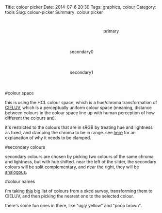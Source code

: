 Title: colour picker
Date: 2014-07-6 20:30
Tags: graphics, colour
Category: tools
Slug: colour-picker
Summary: colour picker

<div style="text-align:center;">


<div>
<canvas id="H-canvas" width="700" height="700" class="shader-demo update mouse"></canvas>
<br>
<p style="width:700px; height:40px; display:inline-block;" class="primary">primary</p>
<br>
<p style="width:350px; height:40px; display:inline-block;" class="secondary0">secondary0</p>
<p style="width:350px; height:40px; display:inline-block;" class="secondary1">secondary1</p>
<br>
<canvas id="S-canvas" width="700" height="60" class="shader-demo update mouse"></canvas>
</div>
</div>

#colour space

this is using the HCL colour space, which is a hue/chroma transformation of [CIELUV](http://en.wikipedia.org/wiki/CIELUV), which is a perceptually uniform colour space (meaning, distance between colours in the colour space line up with human perception of how different the colours are).

it's restricted to the colours that are in sRGB by treating hue and lightness as fixed, and clamping the chroma to be in range. see [here](http://cscheid.net/2012/02/16/hcl-color-space-blues.html) for an explanation of why it needs to be clamped.

#secondary colours

secondary colours are chosen by picking two colours of the same chroma and lightness, but with hue shifted. near the left of the slider, the secondary colours will be [split complementary](http://en.wikipedia.org/wiki/Color_scheme#Split-Complementary), and near the right, they will be [analogous](http://en.wikipedia.org/wiki/Color_scheme#Analogous_colors).

#colour names

i'm taking [this](http://xkcd.com/color/rgb.txt) big list of colours from a xkcd survey, transforming them to CIELUV, and then picking the nearest one to the selected colour.

there's some fun ones in there, like "ugly yellow" and "poop brown".


<script id="frag-inc" class="slinc" type="x-shader/x-fragment">
precision mediump float;

float gamma(float x) {
    if(x >= 0.0031308) {
        return pow(x, 1.0/2.4) * 1.055 - 0.055;
    }
    else {
        return x * 12.92;
    }
}

vec3 RGBTosRGB(vec3 c) {
    return vec3(gamma(c.x), gamma(c.y), gamma(c.z));
}
vec3 XYZToRGB(vec3 c) {
    vec3 rt = vec3(3.2406, -1.5372, -0.4986);
    vec3 gt = vec3(-0.9689, 1.8758, 0.0415);
    vec3 bt = vec3(0.0557, -0.2040, 1.0570);
    return vec3(dot(c,rt), dot(c,gt), dot(c,bt));
}

vec3 xyYToXYZ(vec3 c) {
    float x = c.x;
    float y = c.y;
    float Y = c.z;
    return vec3(Y/y*x, Y, Y/y*(1.0-x-y));
}

vec3 YuvToXYZ(vec3 c) {
    float X = c.x * (9.0*c.y)/(4.0*c.z);
    float Z = c.x * (12.0-3.0*c.y-20.0*c.z) / (4.0*c.z);
    return vec3(X, c.x, Z);
}
vec3 whitePointYuv = vec3(1, 0.19784, 0.46834);

vec3 LUVToYuv(vec3 c) {
    vec3 w = whitePointYuv; 
    float u = c.y / (13.0 * c.x) + w.y;
    float v = c.z / (13.0 * c.x) + w.z;
    float Y = c.x <= 8.0 ?
        w.x * c.x * pow(3.0/29.0, 3.0) :
        w.x * pow((c.x+16.0)/116.0, 3.0);
    return vec3(Y,u,v);
}

vec3 HCLToLUV(vec3 c) {
    float u = c.y * cos(c.x);
    float v = c.y * sin(c.x);
    return vec3(c.z, u, v);
}


float maxChroma(vec2 hl) {
    vec3 M[3];

    M[0]=vec3(3.2406, -1.5372, -0.4986);
    M[1]=vec3(-0.9689, 1.8758,  0.0415);
    M[2]=vec3(0.0557, -0.2040,  1.0570);

    vec3 w = whitePointYuv;
    float wu = w.y;
    float wv = w.z;

    float h = hl.x;
    float l = hl.y;
    float sh = sin(h);
    float ch = cos(h);
    float Y = l < 8.0 ? 
        l * pow(3.0/29.0, 3.0) :
        pow((l+16.0)/116.0, 3.0);
    Y *= w.x;
    float A = ch / (13.0 * l);
    float B = sh / (13.0 * l);

    float r = 10000.0;
    for (int i = 0; i < 3; ++i) {
        vec3 m = M[i] * Y;

        float cpart = dot(m, vec3(9.0 * A, 4.0 * B, -3.0 * A - 20.0 * B));
        float hlpart = dot(m, vec3(9.0 * wu, 4.0 * wv, 12.0 - 3.0 * wu - 20.0 * wv));

        for (float j = 0.0; j <= 1.0; ++j) {
            //solve

            float xleft = j * 4.0 * B;
            float left = j * 4.0 * wv;

            xleft -= cpart;
            left -= hlpart;

            float c = -left/xleft;

            if (c >= 0.0 && c < r) {
                r = c;
            }
        }
    }
    return r-0.1;
}

vec3 HCLTosRGB(vec3 c) {
    c.y = min(c.y, maxChroma(c.xz));
    c = HCLToLUV(c);
    c = LUVToYuv(c);
    c = YuvToXYZ(c);
    c = XYZToRGB(c);
    c = RGBTosRGB(c);
    return c;
}

</script>

<script id="H-canvas-fs" type="x-shader/x-fragment">



varying vec2 position;
uniform vec2 canvasSize;
uniform vec3 mouseState;
uniform vec3 hclColour;

void main() {
    vec2 p = (position-0.5)*2.0;
    float r = length(p);
    float ringWidth = 0.1;
    if(r > 1.0-ringWidth && r < 1.0) {

        float l = hclColour.z;
        vec2 dir = position*200.0 - 100.0;
        float c = hclColour.y;
        float h = atan(dir.y, dir.x);
        if(h < 0.0) h += 3.14159*2.0;
        float h1 = hclColour.x;
        if(h1 < 0.0) h1 += 3.14159*2.0;
        float d = abs(h-h1);
        if(d > 3.14159) d = 3.14159*2.0-d;
        
        float rr = (1.0-r)/ringWidth;


        vec3 col = HCLTosRGB(vec3(h,c,l));

        if((rr < 0.3 || rr > 0.7) && d < 0.01) col = vec3(0,0,0);
        gl_FragColor = vec4(col,1.0);
        return;
    }
    vec2 bp = p*sqrt(2.0)*(1.0+ringWidth);
    bp = bp * 0.5 + 0.5;
    if(bp.x > 0.0 && bp.x < 1.0 && bp.y > 0.0 && bp.y < 1.0) {
        vec3 hcl = vec3(hclColour.x, bp.y * 200.0, bp.x * 100.0);
        vec3 c = HCLTosRGB(hcl);

        vec2 diff = (hcl.yz - hclColour.yz) * vec2(1,2);
        float d =  dot(diff, diff);
        if(d > 1.0 && d < 2.0) {
             gl_FragColor = vec4(0,0,0,1);
        }
        else if(hcl.y > maxChroma(hcl.xz))  {
            gl_FragColor = vec4(c,0.0);
        }
        else {
            gl_FragColor = vec4(c, 1.0);
        }
        return;
    }

    gl_FragColor = vec4(0.0,0.0,0.0,0.0);

}
</script>
<script id="H-canvas-vs" type="x-shader/x-vertex">
    attribute vec2 vertex;
    varying vec2 position;
    void main(void) {
        position = vertex * 0.5 + 0.5;
        gl_Position = vec4(vertex, 0.0, 1.0);
    }
</script>

<script id="S-canvas-fs" type="x-shader/x-fragment">



varying vec2 position;
uniform vec2 canvasSize;
uniform vec3 mouseState;
uniform vec3 hclColour;
uniform float split;

void main() {
    float s = sign(position.y - 0.5);
    float h = hclColour.x + 3.14159 * (1.0 + s * position.x);
    float l = hclColour.z;
    float c = hclColour.y;
    vec3 col = HCLTosRGB(vec3(h,c,l));


    float d = abs(split-position.x);
    if((position.y < 0.4 || position.y > 0.6) && d < 0.005) col = vec3(0,0,0);
    gl_FragColor = vec4(col,1.0);
}
</script>
<script id="S-canvas-vs" type="x-shader/x-vertex">
    attribute vec2 vertex;
    varying vec2 position;
    void main(void) {
        position = vertex * 0.5 + 0.5;
        gl_Position = vec4(vertex, 0.0, 1.0);
    }
</script>


<script id="L-canvas-fs" type="x-shader/x-fragment">



varying vec2 position;
uniform vec2 canvasSize;
uniform vec3 mouseState;
uniform vec3 hclColour;
uniform float split;

void main() {
    float s = sign(position.y - 0.5);
    float h = hclColour.x + 3.14159 * (1.0 + s * position.x);
    float l = hclColour.z;
    float c = hclColour.y;
    vec3 col = HCLTosRGB(vec3(h,c,l));


    float d = abs(split-position.x);
    if((position.y < 0.4 || position.y > 0.6) && d < 0.005) col = vec3(0,0,0);
    gl_FragColor = vec4(col,1.0);
}
</script>
<script id="S-canvas-vs" type="x-shader/x-vertex">
    attribute vec2 vertex;
    varying vec2 position;
    void main(void) {
        position = vertex * 0.5 + 0.5;
        gl_Position = vec4(vertex, 0.0, 1.0);
    }
</script>

<script src="scripts/colours.js" type="text/javascript"></script>
<script src="scripts/graphics.js" type="text/javascript"></script>

<script type="text/javascript">
var hclColour = [1,50,50];
var split = 0.15;
var pHex;
var sHex0;
var sHex1;

function initColour() {

    var search = new URLSearchParams(window.location.search);
    if ( search.has("H")) {
        hclColour[0] = parseFloat(search.get("H"));
    }
    if ( search.has("C")) {
        hclColour[1] = parseFloat(search.get("C"));
    }
    if( search.has("L")) {
        hclColour[2] = parseFloat(search.get("L"));
    }
    if ( search.has("split")) {
        split = parseFloat(search.get("split"));
    }
}
initColour();

function colourByClass(c, hcl) {
    var blocks = document.getElementsByClassName(c);
    var hex = HCLToHex(hcl);
    var luv = HCLToLUV(hcl);
    var text = hcl[2] > 50 ? 'black' : 'white';

    var nearest = nearestXKCD(luv);
    for(var i = 0; i < blocks.length; ++i) {
        var b = blocks[i];
        b.style.backgroundColor = hex;
        b.style.color = text;
        b.innerHTML = hex + "<br>" + nearest.name;
    }
}
function rebuildColour() {
    var primary = CHCLToHCL(hclColour);
    hclColour = primary;
    pHex = HCLToHex(primary);

    var secondary0 = CHCLToHCL(hueShift(hclColour, (1+split)*0.5));
    sHex0 = HCLToHex(secondary0);
    var secondary1 = CHCLToHCL(hueShift(hclColour, (1-split)*0.5));
    sHex1 = HCLToHex(secondary1);

    document.body.style["backgroundColor"] = pHex;

    colourByClass("primary", primary);
    colourByClass("secondary0", secondary0);
    colourByClass("secondary1", secondary1);
}
rebuildColour();

var HCanvas = document.getElementById("H-canvas");
var wasDown = false;
var clickSpot = null;
function updateH() {

    var canvas = HCanvas;
    var mstate = [canvas.mouseState[0] / canvas.gl.canvasSize[0], canvas.mouseState[1] / canvas.gl.canvasSize[1], canvas.mouseState[2]];
    
    if(!wasDown) {
        clickSpot = [mstate[0],mstate[1],mstate[2]];
    }
    wasDown = mstate[2] == 1.0;
    if(mstate[2] == 0.0) return;

    var p = [mstate[0] * 2.0 - 1.0, mstate[1] * 2.0 - 1.0];
    var r = Math.sqrt(dot(p,p));

    var sp = [clickSpot[0] * 2.0 -1.0, clickSpot[1] * 2.0 - 1.0];
    var sr = Math.sqrt(dot(sp,sp));

    var ringWidth = 0.1;
    if(sr > 1.0-ringWidth && sr < 1.0) {
        var a = Math.atan2(p[1], p[0]);
        hclColour[0] = a;
    }

    var bp = [
        p[0]*Math.sqrt(2.0)*(1.0+ringWidth) *0.5 + 0.5,
        p[1]*Math.sqrt(2.0)*(1.0+ringWidth) *0.5 + 0.5];
    var sbp = [
        sp[0]*Math.sqrt(2.0)*(1.0+ringWidth) *0.5 + 0.5,
        sp[1]*Math.sqrt(2.0)*(1.0+ringWidth) *0.5 + 0.5];

    if(sbp[0] > 0.0 && sbp[0] < 1.0 && sbp[1] > 0.0 && sbp[1] < 1.0) {
        hclColour[1] = bp[1] * 200;
        hclColour[2] = bp[0] * 100;
    }
    rebuildColour();
}

var SCanvas = document.getElementById("S-canvas");
function updateS() {
    var canvas = SCanvas;
    var mstate = [canvas.mouseState[0] / canvas.gl.canvasSize[0], canvas.mouseState[1] / canvas.gl.canvasSize[1], canvas.mouseState[2]];
    if(mstate[2] == 0.0) return;
    split = mstate[0];
    rebuildColour();

    
}

var updateCount = 0;
function updateAll() {

    
    var search = new URLSearchParams(window.location.search);

    
    updateH();
    updateS();

    if(updateCount % 30 == 0) {
        search.set("H", hclColour[0].toString());
        search.set("C", hclColour[1].toString());
        search.set("L", hclColour[2].toString());
        search.set("split", split.toString());
        window.history.replaceState(null, null, '?' + search.toString());
        storedSearch = window.location.search;
    }

    updateCount += 1;
}


setInterval(updateAll, 1000/30);
</script>